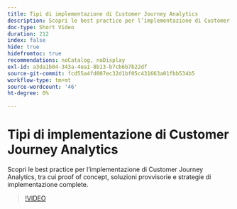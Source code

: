 ```yaml
---
title: Tipi di implementazione di Customer Journey Analytics
description: Scopri le best practice per l’implementazione di Customer Journey Analytics, tra cui proof of concept, soluzioni provvisorie e strategie di implementazione complete.
doc-type: Short Video
duration: 212
index: false
hide: true
hidefromtoc: true
recommendations: noCatalog, noDisplay
exl-id: a3da1b04-343a-4ea1-8b13-b7cb6b7b22df
source-git-commit: fcd55a4fd007ec32d1bf05c431663a01fbb534b5
workflow-type: tm+mt
source-wordcount: '46'
ht-degree: 0%

---
```


# Tipi di implementazione di Customer Journey Analytics

Scopri le best practice per l’implementazione di Customer Journey Analytics, tra cui proof of concept, soluzioni provvisorie e strategie di implementazione complete.

<!-- 62_S113_3442460_211_best-practices-for-implementing-customer-journey-analytics -->
>[!VIDEO](https://video.tv.adobe.com/v/3458311/?learn=on&enablevpops=true)
